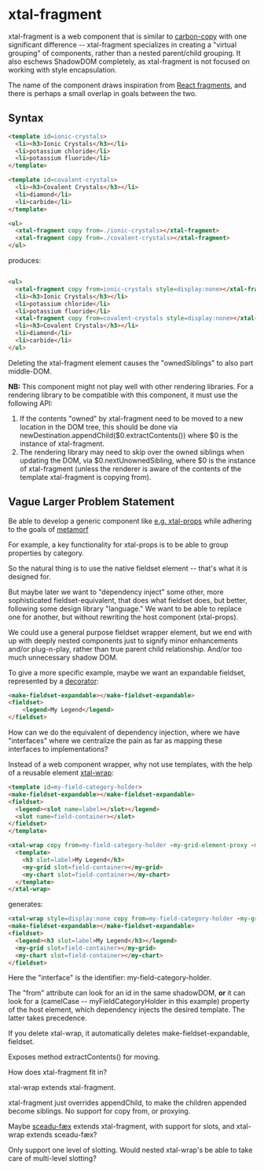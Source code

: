 # xtal-fragment

xtal-fragment is a web component that is similar to [carbon-copy](https://github.com/bahrus/carbon-copy) with one significant difference -- xtal-fragment specializes in creating a "virtual grouping" of components, rather than a nested parent/child grouping.  It also eschews ShadowDOM completely, as xtal-fragment is not focused on working with style encapsulation.

The name of the component draws inspiration from [React fragments](https://mariusschulz.com/blog/jsx-fragment-syntax-in-typescript#:~:text=A%20fragment%20lets%20us%20group%20multiple%20JSX%20elements,React.Fragment%20instead%20of%20using%20the%20new%20JSX%20syntax%3A), and there is perhaps a small overlap in goals between the two.

## Syntax

```html
<template id=ionic-crystals>
  <li><h3>Ionic Crystals</h3></li>
  <li>potassium chloride</li>
  <li>potassium fluoride</li>
</template>

<template id=covalent-crystals>
  <li><h3>Covalent Crystals</h3></li>
  <li>diamond</li>
  <li>carbide</li>
</template>

<ul>
  <xtal-fragment copy from=./ionic-crystals></xtal-fragment>
  <xtal-fragment copy from=./covalent-crystals></xtal-fragment>
</ul>
```

produces:

```html

<ul>
  <xtal-fragment copy from=ionic-crystals style=display:none></xtal-fragment>
  <li><h3>Ionic Crystals</h3></li>
  <li>potassium chloride</li>
  <li>potassium fluoride</li>  
  <xtal-fragment copy from=covalent-crystals style=display:none></xtal-fragment>
  <li><h3>Covalent Crystals</h3></li>
  <li>diamond</li>
  <li>carbide</li>
</ul>
```

Deleting the xtal-fragment element causes the "ownedSiblings" to also part middle-DOM.

**NB:**  This component might not play well with other rendering libraries. For a rendering library to be compatible with this component, it must use the following API:

1.  If the contents "owned" by xtal-fragment need to be moved to a new location in the DOM tree, this should be done via newDestination.appendChild($0.extractContents()) where $0 is the instance of xtal-fragment.
2.  The rendering library may need to skip over the owned siblings when updating the DOM, via $0.nextUnownedSibling, where $0 is the instance of xtal-fragment (unless the renderer is aware of the contents of the template xtal-fragment is copying from).

## Vague Larger Problem Statement

Be able to develop a generic component like [e.g. xtal-props](https://github.com/bahrus/xtal-props) while adhering to the goals of [metamorf](https://github.com/bahrus/metamorf)

For example, a key functionality for xtal-props is to be able to group properties by category.

So the natural thing is to use the native fieldset element -- that's what it is designed for.

But maybe later we want to "dependency inject" some other, more sophisticated fieldset-equivalent, that does what fieldset does, but better, following some design library "language."  We want to be able to replace one for another, but without rewriting the host component (xtal-props).

We could use a general purpose fieldset wrapper element, but we end with up with deeply nested components just to signify minor enhancements and/or plug-n-play, rather than true parent child relationship.  And/or too much unnecessary shadow DOM.

To give a more specific example, maybe we want an expandable fieldset, represented by a [decorator](https://github.com/bahrus/xtal-deco):

```html
<make-fieldset-expandable></make-fieldset-expandable>
<fieldset>
    <legend>My Legend</legend>
</fieldset>
```

How can we do the equivalent of dependency injection, where we have "interfaces" where we centralize the pain as far as mapping these interfaces to implementations?

Instead of a web component wrapper, why not use templates, with the help of a reusable element [xtal-wrap](https://github.com/bahrus/xtal-wrap):

```html
<template id=my-field-category-holder>
<make-fieldset-expandable></make-fieldset-expandable>
<fieldset>
  <legend><slot name=label></slot></legend>
  <slot name=field-container></slot>
</fieldset>
</template>

<xtal-wrap copy from=my-field-category-holder -my-grid-element-proxy -my-chart-element-proxy>
  <template>
    <h3 slot=label>My Legend</h3>
    <my-grid slot=field-container></my-grid>
    <my-chart slot=field-container></my-chart>
  </template>
</xtal-wrap>
```

generates:

```html
<xtal-wrap style=display:none copy from=my-field-category-holder -my-grid-element-proxy -my-chart-element-proxy></xtal-wrap>
<make-fieldset-expandable></make-fieldset-expandable>
<fieldset>
  <legend><h3 slot=label>My Legend</h3></legend>
  <my-grid slot=field-container></my-grid>
  <my-chart slot=field-container></my-chart>
</fieldset>
```

Here the "interface" is the identifier: my-field-category-holder.

The "from" attribute can look for an id in the same shadowDOM, **or** it can look for a (camelCase -- myFieldCategoryHolder in this example) property of the host element, which dependency injects the desired template.  The latter takes precedence.

If you delete xtal-wrap, it automatically deletes make-fieldset-expandable, fieldset.

Exposes method extractContents() for moving.

How does xtal-fragment fit in?

xtal-wrap extends xtal-fragment.

xtal-fragment just overrides appendChild, to make the children appended become siblings.  No support for  copy from, or proxying.

Maybe [sceadu-fæx](https://github.com/bahrus/sceadu-fax) extends xtal-fragment, with support for slots, and xtal-wrap extends sceadu-fæx?

Only support one level of slotting.  Would nested xtal-wrap's be able to take care of multi-level slotting?
